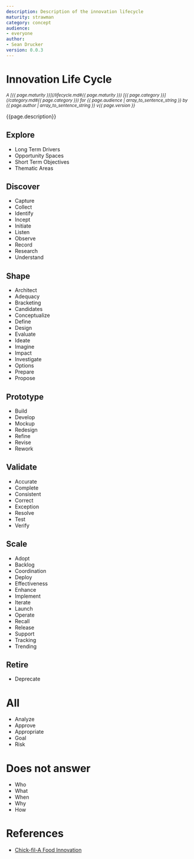 ```yaml
---
description: Description of the innovation lifecycle
maturity: strawman
category: concept
audience:
- everyone
author: 
- Sean Drucker
version: 0.0.3
---
```


# Innovation Life Cycle
<sup><i>
  A [{{ page.maturity }}](/lifecycle.md#{{ page.maturity }}) 
  [{{ page.category }}](/category.md#{{ page.category }}) 
  for {{ page.audience | array_to_sentence_string }} 
  by {{ page.author | array_to_sentence_string }} v{{ page.version }}
</i></sup>

{{page.description}}

## Explore

- Long Term Drivers
- Opportunity Spaces
- Short Term Objectives
- Thematic Areas

## Discover

- Capture
- Collect
- Identify
- Incept
- Initiate
- Listen
- Observe
- Record
- Research
- Understand

## Shape

- Architect
- Adequacy
- Bracketing
- Candidates
- Conceptualize
- Define
- Design
- Evaluate
- Ideate
- Imagine
- Impact
- Investigate
- Options
- Prepare
- Propose

## Prototype

- Build
- Develop
- Mockup
- Redesign
- Refine
- Revise
- Rework

## Validate

- Accurate
- Complete
- Consistent
- Correct
- Exception
- Resolve
- Test
- Verify

## Scale

- Adopt
- Backlog
- Coordination
- Deploy
- Effectiveness
- Enhance
- Implement
- Iterate
- Launch
- Operate
- Recall
- Release
- Support
- Tracking
- Trending

## Retire

- Deprecate

# All

- Analyze
- Approve
- Appropriate
- Goal
- Risk


# Does not answer
- Who
- What
- When
- Why
- How


# References

- [Chick-fil-A Food Innovation](https://www.businessinsider.com/chick-fil-a-new-menu-items-2019-5#5-launchroll-out-and-stewardship-5)
